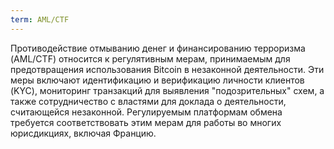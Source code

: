 ```yaml
---
term: AML/CTF
---
```


Противодействие отмыванию денег и финансированию терроризма (AML/CTF) относится к регулятивным мерам, принимаемым для предотвращения использования Bitcoin в незаконной деятельности. Эти меры включают идентификацию и верификацию личности клиентов (KYC), мониторинг транзакций для выявления "подозрительных" схем, а также сотрудничество с властями для доклада о деятельности, считающейся незаконной. Регулируемым платформам обмена требуется соответствовать этим мерам для работы во многих юрисдикциях, включая Францию.